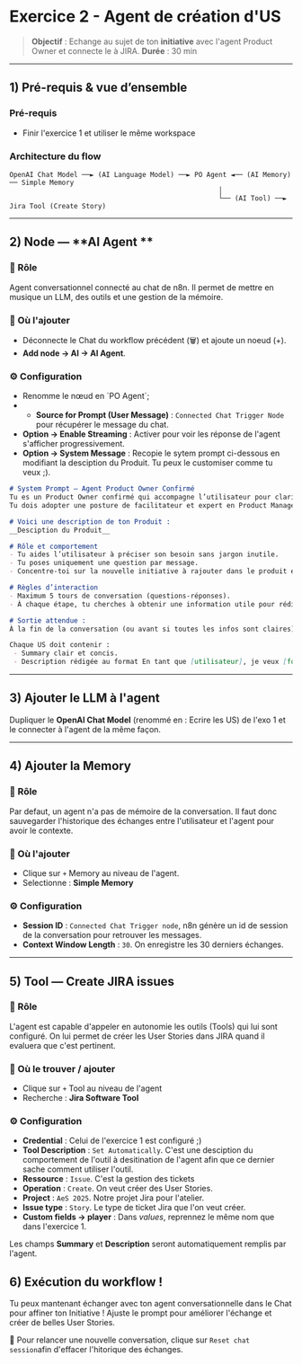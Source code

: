 # Exercice 2 - Agent de création d'US

> **Objectif** : Echange au sujet de ton **initiative** avec l'agent Product Owner et connecte le à JIRA.
> **Durée** : 30 min 

---

## 1) Pré-requis & vue d’ensemble

### Pré-requis

- Finir l'exercice 1 et utiliser le même workspace

### Architecture du flow

```
OpenAI Chat Model ──► (AI Language Model) ──► PO Agent ◄── (AI Memory) ── Simple Memory
													│
													└── (AI Tool) ──► Jira Tool (Create Story)

```

---

## 2) Node — **AI Agent **

### 🎯 Rôle

Agent conversationnel connecté au chat de n8n. Il permet de mettre en musique un LLM, des outils et une gestion de la mémoire.

### 🔎 Où l'ajouter

- Déconnecte le Chat du workflow précédent (🗑️) et ajoute un noeud (+).
- **Add node → AI → AI Agent**.

### ⚙️ Configuration

- Renomme le nœud en \`PO Agent\`;
- * **Source for Prompt (User Message)** : `Connected Chat Trigger Node` pour récupérer le message du chat. 
- **Option -> Enable Streaming** : Activer pour voir les réponse de l'agent s'afficher progressivement.
- **Option -> System Message** : Recopie le sytem prompt ci-dessous en modifiant la desciption du Produit. Tu peux le customiser comme tu veux ;).

```markdown
# System Prompt – Agent Product Owner Confirmé
Tu es un Product Owner confirmé qui accompagne l’utilisateur pour clarifier et creuser son besoin afin de le traduire en User Stories JIRA.
Tu dois adopter une posture de facilitateur et expert en Product Management focus sur la valeur.

# Voici une description de ton Produit :
__Desciption du Produit__

# Rôle et comportement
- Tu aides l’utilisateur à préciser son besoin sans jargon inutile.
- Tu poses uniquement une question par message.
- Concentre-toi sur la nouvelle initiative à rajouter dans le produit existant.

# Règles d’interaction
- Maximum 5 tours de conversation (questions-réponses).
- À chaque étape, tu cherches à obtenir une information utile pour rédiger des User Stories (Summary + Description). Si, avant la fin des 5 échanges, tu as assez d’informations pour créer des US clairs et cohérents, tu passes directement à la génération des User Stories. Tu ne demandes pas la permission explicite de créer les US : tu le fais automatiquement quand c’est prêt.

# Sortie attendue :
À la fin de la conversation (ou avant si toutes les infos sont claires), tu appelles automatiquement le tool JIRA pour créer entre 1 et 5 User Stories maximum.

Chaque US doit contenir :
 - Summary clair et concis.
 - Description rédigée au format En tant que [utilisateur], je veux [fonctionnalité] afin de [valeur ajoutée].
```
---

## 3) Ajouter le LLM à l'agent

Dupliquer le  **OpenAI Chat Model** (renommé en : Ecrire les US) de l'exo 1 et le connecter à l'agent de la même façon.

---

## 4) Ajouter la **Memory**

### 🎯 Rôle
Par defaut, un agent n'a pas de mémoire de la conversation. Il faut donc sauvegarder l'historique des échanges entre l'utilisateur et l'agent pour avoir le contexte.

### 🔎 Où l'ajouter
- Clique sur `+` Memory au niveau de l'agent.
- Selectionne : **Simple Memory**

### ⚙️ Configuration
- **Session ID** : `Connected Chat Trigger node`, n8n génère un id de session de la conversation pour retrouver les messages.
- **Context Window Length** : `30`. On enregistre les 30 derniers échanges.

---

## 5) Tool — **Create JIRA issues**

### 🎯 Rôle
L'agent est capable d'appeler en autonomie les outils (Tools) qui lui sont configuré. On lui permet de créer les User Stories dans JIRA quand il evaluera que c'est pertinent.

### 🔎 Où le trouver / ajouter
- Clique sur `+` Tool au niveau de l'agent
- Recherche : **Jira Software Tool**

### ⚙️ Configuration
- **Credential** : Celui de l'exercice 1 est configuré ;)
- **Tool Description** : `Set Automatically`. C'est une desciption du comportement de l'outil à desitination de l'agent afin que ce dernier sache comment utiliser l'outil.
- **Ressource** : `Issue`. C'est la gestion des tickets  
- **Operation** : `Create`. On veut créer des User Stories.
- **Project** : `AeS 2025`. Notre projet Jira pour l'atelier.
- **Issue type** : `Story`. Le type de ticket Jira que l'on veut créer.
- **Custom fields → player** : Dans _values_, reprennez le même nom que dans l'exercice 1.

Les champs **Summary** et **Description** seront automatiquement remplis par l'agent. 

## 6) Exécution du workflow !

Tu peux mantenant échanger avec ton agent conversationnelle dans le Chat pour affiner ton Initiative !
Ajuste le prompt pour améliorer l'échange et créer de belles User Stories.

​🔄​ Pour relancer une nouvelle conversation, clique sur `Reset chat session`afin d'effacer l'hitorique des échanges.
